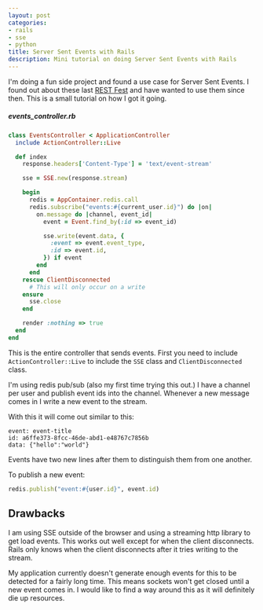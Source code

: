 ```yaml
---
layout: post
categories:
- rails
- sse
- python
title: Server Sent Events with Rails
description: Mini tutorial on doing Server Sent Events with Rails
---
```


I'm doing a fun side project and found a use case for Server Sent Events. I found out about these last [REST Fest][restfest] and have wanted to use them since then. This is a small tutorial on how I got it going.

##### events_controller.rb

``` ruby
class EventsController < ApplicationController
  include ActionController::Live

  def index
    response.headers['Content-Type'] = 'text/event-stream'

    sse = SSE.new(response.stream)

    begin
      redis = AppContainer.redis.call
      redis.subscribe("events:#{current_user.id}") do |on|
        on.message do |channel, event_id|
          event = Event.find_by(:id => event_id)

          sse.write(event.data, {
            :event => event.event_type,
            :id => event.id,
          }) if event
        end
      end
    rescue ClientDisconnected
      # This will only occur on a write
    ensure
      sse.close
    end

    render :nothing => true
  end
end
```

This is the entire controller that sends events. First you need to include `ActionController::Live` to include the `SSE` class and `ClientDisconnected` class.

I'm using redis pub/sub (also my first time trying this out.) I have a channel per user and publish event ids into the channel. Whenever a new message comes in I write a new event to the stream.

With this it will come out similar to this:

```
event: event-title
id: a6ffe373-8fcc-46de-abd1-e48767c7856b
data: {"hello":"world"}

```

Events have two new lines after them to distinguish them from one another.

To publish a new event:

``` ruby
redis.publish("event:#{user.id}", event.id)
```

## Drawbacks

I am using SSE outside of the browser and using a streaming http library to get load events. This works out well except for when the client disconnects. Rails only knows when the client disconnects after it tries writing to the stream.

My application currently doesn't generate enough events for this to be detected for a fairly long time. This means sockets won't get closed until a new event comes in. I would like to find a way around this as it will definitely die up resources.

[restfest]: http://restfest.org/
